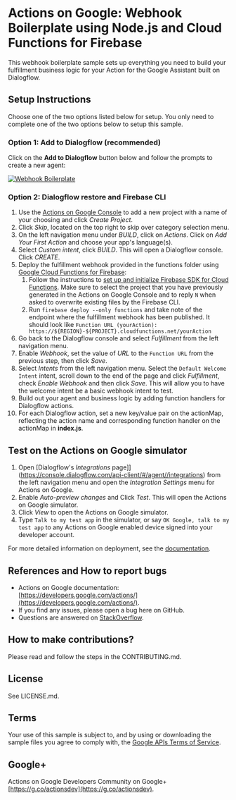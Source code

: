 # Actions on Google: Webhook Boilerplate using Node.js and Cloud Functions for Firebase

This webhook boilerplate sample sets up everything you need to build your fulfillment
business logic for your Action for the Google Assistant built on Dialogflow.

## Setup Instructions
Choose one of the two options listed below for setup. You only need to complete one of the two options below to setup this sample.

### Option 1: Add to Dialogflow (recommended)
Click on the **Add to Dialogflow** button below and follow the prompts to create a new agent:

[![Webhook Boilerplate](https://storage.googleapis.com/dialogflow-oneclick/deploy.svg "Webhook Boilerplate")](https://console.dialogflow.com/api-client/oneclick?templateUrl=https%3A%2F%2Fstorage.googleapis.com%2Fdialogflow-oneclick%2Fagent.zip&agentName=ActionsOnGoogleTemplateSample)

### Option 2: Dialogflow restore and Firebase CLI
1. Use the [Actions on Google Console](https://console.actions.google.com) to add a new project with a name of your choosing and click *Create Project*.
1. Click *Skip*, located on the top right to skip over category selection menu.
1. On the left navigation menu under *BUILD*, click on *Actions*. Click on *Add Your First Action* and choose your app's language(s).
1. Select *Custom intent*, click *BUILD*. This will open a Dialogflow console. Click *CREATE*.
1. Deploy the fulfillment webhook provided in the functions folder using [Google Cloud Functions for Firebase](https://firebase.google.com/docs/functions/):
   1. Follow the instructions to [set up and initialize Firebase SDK for Cloud Functions](https://firebase.google.com/docs/functions/get-started#set_up_and_initialize_functions_sdk). Make sure to select the project that you have previously generated in the Actions on Google Console and to reply `N` when asked to overwrite existing files by the Firebase CLI.
   1. Run `firebase deploy --only functions` and take note of the endpoint where the fulfillment webhook has been published. It should look like `Function URL (yourAction): https://${REGION}-${PROJECT}.cloudfunctions.net/yourAction`
1. Go back to the Dialogflow console and select *Fulfillment* from the left navigation menu.
1. Enable *Webhook*, set the value of *URL* to the `Function URL` from the previous step, then click *Save*.
1. Select *Intents* from the left navigation menu. Select the `Default Welcome Intent` intent, scroll down to the end of the page and click *Fulfillment*, check *Enable Webhook* and then click *Save*. This will allow you to have the welcome intent be a basic webhook intent to test.
1. Build out your agent and business logic by adding function handlers for Dialogflow actions.
1. For each Dialogflow action, set a new key/value pair on the actionMap, reflecting
 the action name and corresponding function handler on the actionMap in **index.js**.

## Test on the Actions on Google simulator
1. Open [Dialogflow's *Integrations* page]](https://console.dialogflow.com/api-client/#/agent//integrations) from the left navigation menu and open the *Integration Settings* menu for Actions on Google.
1. Enable *Auto-preview changes* and Click *Test*. This will open the Actions on Google simulator.
1. Click *View* to open the Actions on Google simulator.
1. Type `Talk to my test app` in the simulator, or say `OK Google, talk to my test app` to any Actions on Google enabled device signed into your developer account.

For more detailed information on deployment, see the [documentation](https://developers.google.com/actions/dialogflow/deploy-fulfillment).

## References and How to report bugs
* Actions on Google documentation: [https://developers.google.com/actions/](https://developers.google.com/actions/).
* If you find any issues, please open a bug here on GitHub.
* Questions are answered on [StackOverflow](https://stackoverflow.com/questions/tagged/actions-on-google).

## How to make contributions?
Please read and follow the steps in the CONTRIBUTING.md.

## License
See LICENSE.md.

## Terms
Your use of this sample is subject to, and by using or downloading the sample files you agree to comply with, the [Google APIs Terms of Service](https://developers.google.com/terms/).

## Google+
Actions on Google Developers Community on Google+ [https://g.co/actionsdev](https://g.co/actionsdev).

